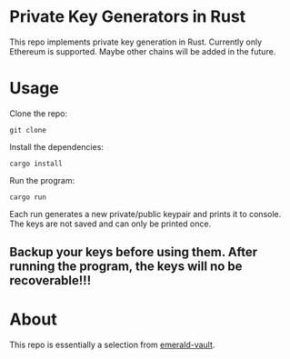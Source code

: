 # Private Key Generators in Rust

This repo implements private key generation in Rust. Currently only Ethereum is supported. Maybe other chains will be added in the future.

# Usage

Clone the repo:

    git clone

Install the dependencies:

    cargo install

Run the program:

    cargo run

Each run generates a new private/public keypair and prints it to console. The keys are not saved and can only be printed once.

## Backup your keys before using them. After running the program, the keys will no be recoverable!!!

# About

This repo is essentially a selection from [emerald-vault](https://github.com/emeraldpay/emerald-vault).
